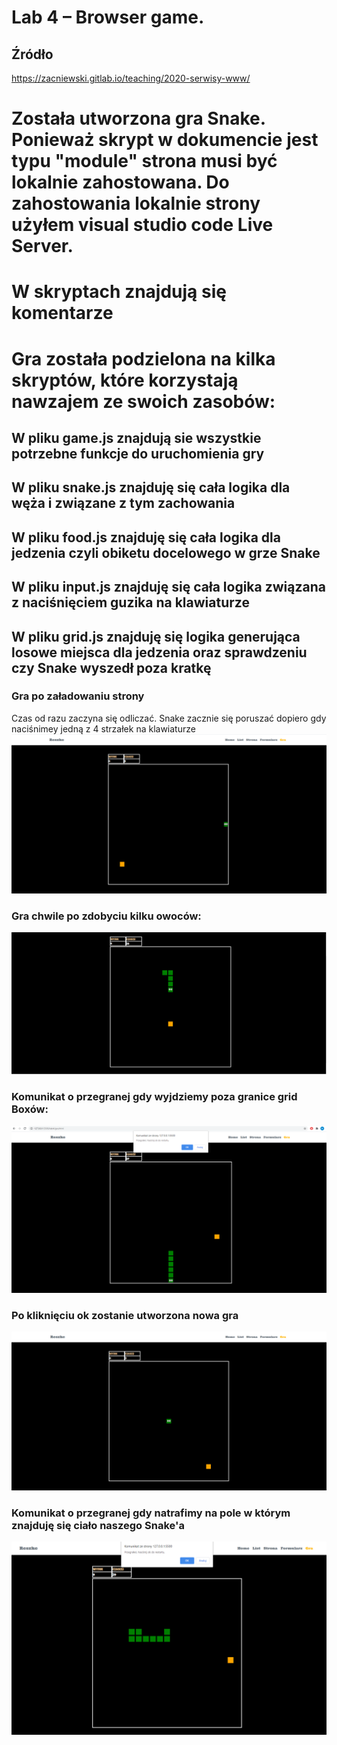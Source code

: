 # Lab 4 – Browser game.
## Źródło
https://zacniewski.gitlab.io/teaching/2020-serwisy-www/

# Została utworzona gra Snake. Ponieważ skrypt w dokumencie jest typu **"module"** strona musi być lokalnie zahostowana. Do zahostowania lokalnie strony użyłem visual studio code Live Server.

# W skryptach znajdują się komentarze

# Gra została podzielona na kilka skryptów, które korzystają nawzajem ze swoich zasobów:

## W pliku game.js znajdują sie wszystkie potrzebne funkcje do uruchomienia gry

## W pliku snake.js znajduję się cała logika dla węża i związane z tym zachowania

## W pliku food.js znajduję się cała logika dla jedzenia czyli obiketu docelowego w grze Snake

## W pliku input.js znajduję się cała logika związana z naciśnięciem guzika na klawiaturze

## W pliku grid.js znajduję się logika generująca losowe miejsca dla jedzenia oraz sprawdzeniu czy Snake wyszedł poza kratkę

### Gra po załadowaniu strony
Czas od razu zaczyna się odliczać. Snake zacznie się poruszać dopiero gdy naciśnimey jedną z 4 strzałek na klawiaturze
![](https://github.com/Reszke97/projektowanie-serwisow-www-Reszke-185ic/blob/main/lab4/ZrzutyStrony/s6.PNG)

### Gra chwile po zdobyciu kilku owoców:
![](https://github.com/Reszke97/projektowanie-serwisow-www-Reszke-185ic/blob/main/lab4/ZrzutyStrony/s2.PNG)

### Komunikat o przegranej gdy wyjdziemy poza granice grid Boxów:
![](https://github.com/Reszke97/projektowanie-serwisow-www-Reszke-185ic/blob/main/lab4/ZrzutyStrony/s3.PNG)

### Po kliknięciu ok zostanie utworzona nowa gra
![](https://github.com/Reszke97/projektowanie-serwisow-www-Reszke-185ic/blob/main/lab4/ZrzutyStrony/s4.PNG)

### Komunikat o przegranej gdy natrafimy na pole w którym znajduję się ciało naszego Snake'a
![](https://github.com/Reszke97/projektowanie-serwisow-www-Reszke-185ic/blob/main/lab4/ZrzutyStrony/s7.PNG)
